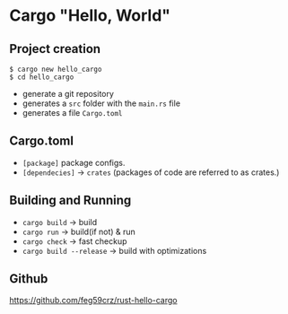 # Cargo "Hello, World"
## Project creation
```console
$ cargo new hello_cargo
$ cd hello_cargo
````

- generate a git repository
- generates a `src` folder with the `main.rs` file
- generates a file `Cargo.toml`

## Cargo.toml
- `[package]` package configs.
- `[dependecies]` -> `crates` (packages of code are referred to as crates.)

## Building and Running
- `cargo build` -> build
- `cargo run` -> build(if not) & run
- `cargo check` -> fast checkup
- `cargo build --release` -> build with optimizations

## Github
https://github.com/feg59crz/rust-hello-cargo